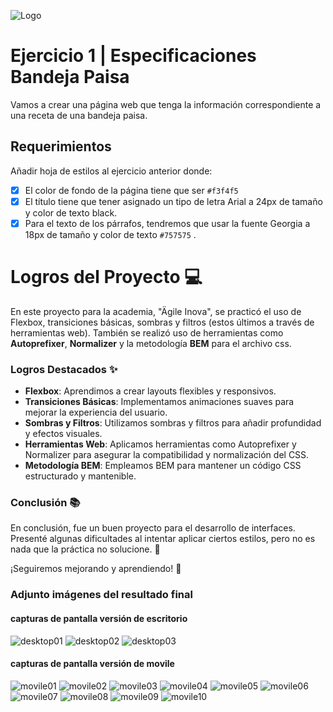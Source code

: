 ![Logo](https://github.com/JCampo1502/HTML_And_CSS_BasicConcepts/blob/main/Images/AgileInovaLogo.png?raw=true)

# Ejercicio 1 | Especificaciones Bandeja Paisa
Vamos a crear una página web que tenga la información correspondiente a una receta de una bandeja paisa.

## Requerimientos

Añadir hoja de estilos al ejercicio anterior donde:
- [x]  El color de fondo de la página tiene que ser `#f3f4f5`
- [x]  El título tiene que tener asignado un tipo de letra Arial a 24px de tamaño y color de texto black.
- [x]  Para el texto de los párrafos, tendremos que usar la fuente Georgia a 18px de tamaño y color de texto `#757575` . 

# Logros del Proyecto 💻

En este proyecto para la academia, "Ägile Inova", se practicó el uso de Flexbox, transiciones básicas, sombras y filtros (estos últimos a través de herramientas web). También se realizó uso de herramientas como **Autoprefixer**, **Normalizer** y la metodología **BEM** para el archivo css.

### Logros Destacados ✨
- **Flexbox**: Aprendimos a crear layouts flexibles y responsivos.
- **Transiciones Básicas**: Implementamos animaciones suaves para mejorar la experiencia del usuario.
- **Sombras y Filtros**: Utilizamos sombras y filtros para añadir profundidad y efectos visuales.
- **Herramientas Web**: Aplicamos herramientas como Autoprefixer y Normalizer para asegurar la compatibilidad y normalización del CSS.
- **Metodología BEM**: Empleamos BEM para mantener un código CSS estructurado y mantenible.

### Conclusión 📚
En conclusión, fue un buen proyecto para el desarrollo de interfaces. Presenté algunas dificultades al intentar aplicar ciertos estilos, pero no es nada que la práctica no solucione. 🚀

¡Seguiremos mejorando y aprendiendo! 💪

### Adjunto imágenes del resultado final
#### capturas de pantalla versión de escritorio
![desktop01](https://github.com/JCampo1502/HTML_And_CSS_BasicConcepts/blob/main/Images/Results/desktop01.png?raw=true)
![desktop02](https://github.com/JCampo1502/HTML_And_CSS_BasicConcepts/blob/main/Images/Results/desktop02.png?raw=true)
![desktop03](https://github.com/JCampo1502/HTML_And_CSS_BasicConcepts/blob/main/Images/Results/desktop03.png?raw=true)
#### capturas de pantalla versión de movile
![movile01](https://github.com/JCampo1502/HTML_And_CSS_BasicConcepts/blob/main/Images/Results/movile01.png?raw=true)
![movile02](https://github.com/JCampo1502/HTML_And_CSS_BasicConcepts/blob/main/Images/Results/movile02.png?raw=true)
![movile03](https://github.com/JCampo1502/HTML_And_CSS_BasicConcepts/blob/main/Images/Results/movile03.png?raw=true)
![movile04](https://github.com/JCampo1502/HTML_And_CSS_BasicConcepts/blob/main/Images/Results/movile04.png?raw=true)
![movile05](https://github.com/JCampo1502/HTML_And_CSS_BasicConcepts/blob/main/Images/Results/movile05.png?raw=true)
![movile06](https://github.com/JCampo1502/HTML_And_CSS_BasicConcepts/blob/main/Images/Results/movile06.png?raw=true)
![movile07](https://github.com/JCampo1502/HTML_And_CSS_BasicConcepts/blob/main/Images/Results/movile07.png?raw=true)
![movile08](https://github.com/JCampo1502/HTML_And_CSS_BasicConcepts/blob/main/Images/Results/movile08.png?raw=true)
![movile09](https://github.com/JCampo1502/HTML_And_CSS_BasicConcepts/blob/main/Images/Results/movile09.png?raw=true)
![movile10](https://github.com/JCampo1502/HTML_And_CSS_BasicConcepts/blob/main/Images/Results/movile10.png?raw=true)